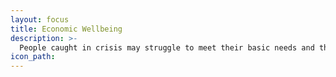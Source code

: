 ```yaml
---
layout: focus
title: Economic Wellbeing
description: >-
  People caught in crisis may struggle to meet their basic needs and those of their families - such as food, water, shelter, and other basic household items like soap. Direct assistance, such as cash distribution can help people meet these needs. But opportunities to work can help people build stability and prosper. Yet, in most situations of protracted displacement, there are considerable legal, policy, and financial barriers to unlocking this potential.
icon_path:
---
```


